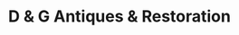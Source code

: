 ---
title: "D & G Antiques & Restoration"
url: /corona-del-mar/d-and-g-antiques-and-restoration/
shop: antiques
---